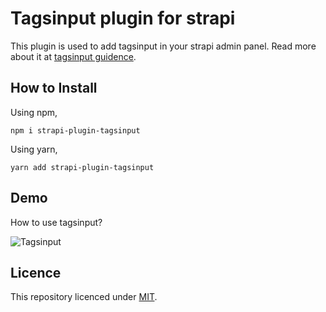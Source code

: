 <h1><strong>Tagsinput plugin for strapi</strong></h1>

This plugin is used to add tagsinput in your strapi admin panel.
Read more about it at [tagsinput guidence](https://blog.canopas.com/the-simple-guidance-how-to-add-tagsinput-customfield-plugin-in-strapi-b5d2b5af7c3b).

## How to Install

Using npm,
```
npm i strapi-plugin-tagsinput
```

Using yarn,

```
yarn add strapi-plugin-tagsinput
```

## Demo
How to use tagsinput?

![Tagsinput](https://github.com/canopas/strapi-plugin-tagsinput/assets/69897605/bb6f78f3-39de-4d29-bb1f-c60e019c79ae)

## Licence
This repository licenced under [MIT](https://github.com/canopas/strapi-plugin-tagsinput/blob/main/LICENSE).
